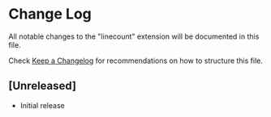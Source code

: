 # Change Log
All notable changes to the "linecount" extension will be documented in this file.

Check [Keep a Changelog](http://keepachangelog.com/) for recommendations on how to structure this file.

## [Unreleased]
- Initial release